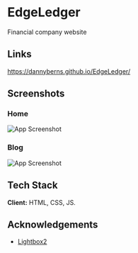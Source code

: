 # EdgeLedger

Financial company website


## Links
https://dannyberns.github.io/EdgeLedger/


## Screenshots

### Home
![App Screenshot](https://i.ibb.co/TcbvLZp/edgeledger.png)

### Blog
![App Screenshot](https://i.ibb.co/T0m5mV2/edgeledger-blog.png)


## Tech Stack

**Client:** HTML, CSS, JS.


## Acknowledgements

 - [Lightbox2](https://lokeshdhakar.com/projects/lightbox2/)
